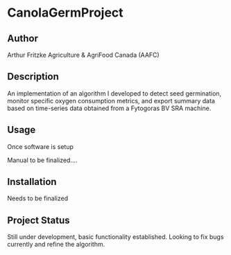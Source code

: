 # CanolaGermProject

## Author
Arthur Fritzke
Agriculture & AgriFood Canada (AAFC)

## Description
An implementation of an algorithm I developed to detect seed germination, monitor specific oxygen consumption metrics, and export summary data based on time-series data obtained from a Fytogoras BV SRA machine.

## Usage
Once software is setup

Manual to be finalized....

## Installation
Needs to be finalized

## Project Status
Still under development, basic functionality established. Looking to fix bugs currently and refine the algorithm.
